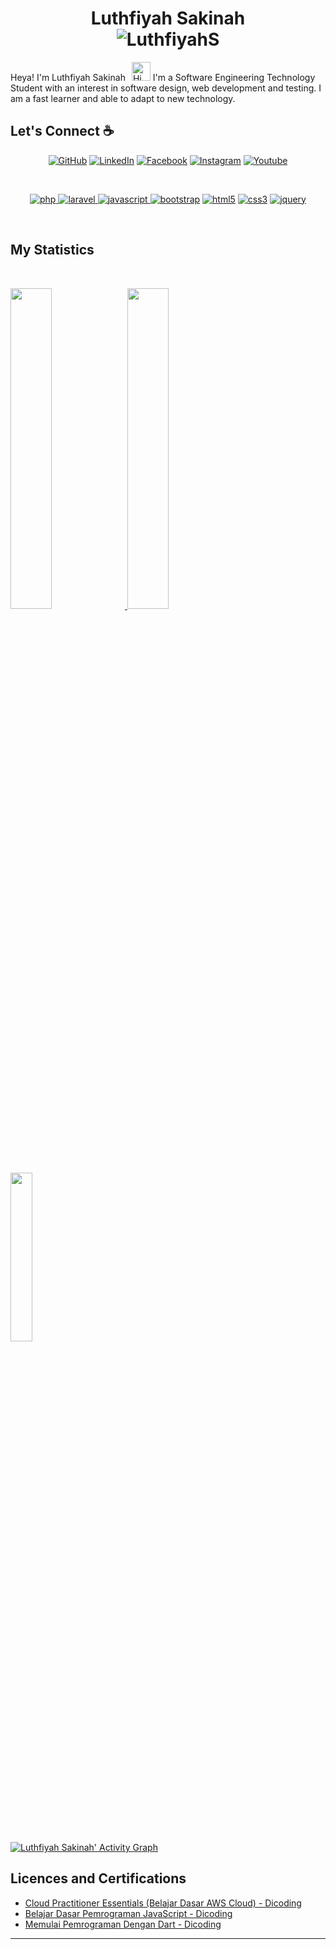 <h1 align="center">
  <b>Luthfiyah Sakinah</b><br>
  <img src="https://komarev.com/ghpvc/?username=LuthfiyahS&label=Profile%20Views&color=0e75b6&style=flat" alt="LuthfiyahS" />
</h1>

Heya! I'm Luthfiyah Sakinah<img src="https://raw.githubusercontent.com/iampavangandhi/iampavangandhi/master/gifs/Hi.gif" alt="Hi" style="width: 30px;margin-left: 10px;"> I'm a Software Engineering Technology Student with an interest in software design, web development and testing. I am a fast learner and able to adapt to new technology.

 
## Let's Connect :coffee:
<p align="center">
	<a href="https://github.com/LuthfiyahS"><img src="https://img.icons8.com/bubbles/50/000000/github.png" alt="GitHub"/></a>
	<a href="https://www.linkedin.com/in/luthfiyah-s-6a1a86171/"><img src="https://img.icons8.com/bubbles/50/000000/linkedin.png" alt="LinkedIn"/></a>
	<a href="https://www.facebook.com/LuthfiyahS/"><img src="https://img.icons8.com/bubbles/50/000000/facebook-new.png" alt="Facebook"/></a>
	<a href="https://www.instagram.com/piaaasan/"><img src="https://img.icons8.com/bubbles/50/000000/instagram.png" alt="Instagram"/></a>
	<a href="https://www.youtube.com/channel/UCRPmG2tsh9KDM3NsaBkoROA"><img src="https://img.icons8.com/bubbles/50/000000/youtube.png" alt="Youtube"/></a>
</p>
<p>
  <br>
<div align="center">
  <a href="https://php.net" target="_blank">
    <img src="https://img.shields.io/badge/PHP-white.svg?style=for-the-badge&logo=php&logoColor=777BB4" alt="php"/>
  </a>
  
  <a href="https://laravel.com" target="_blank">
    <img src="https://img.shields.io/badge/Laravel-white.svg?style=for-the-badge&logo=laravel&logoColor=FF2D20" alt="laravel"/>
  </a>
  <a href="https://developer.mozilla.org/en-US/docs/Web/JavaScript" target="_blank">
    <img src="https://img.shields.io/badge/JavaScript-white.svg?style=for-the-badge&logo=javascript&logoColor=#F7DF1E" alt="javascript"/>
  </a>
  <a href="https://getbootstrap.com/" target="_blank"><img src="https://img.shields.io/badge/-Bootstrap-white?logo=bootstrap&logoColor=7952B3&style=for-the-badge" alt="bootstrap"/></a>
  <a href="https://html.spec.whatwg.org/multipage/" target="_blank"><img src="https://img.shields.io/badge/-HTML-white?logo=html5&style=for-the-badge" alt="html5"/></a>
<a href="https://www.w3.org/Style/CSS" target="_blank"><img src="https://img.shields.io/badge/-CSS-white?logo=css3&logoColor=1572B6&style=for-the-badge" alt="css3"/></a>
<a href="https://jquery.com/" target="_blank"><img src="https://img.shields.io/badge/-jquery-white?logo=jquery&logoColor=0769AD&style=for-the-badge" alt="jquery"/></a>
</div>
</p>
<br>
 

## My Statistics

<br/>
<p align="left">
  <a href="https://luthfiyah-sakinah.web.app/">
  <img width="36.3%" src="https://github-readme-stats.vercel.app/api?username=LuthfiyahS&show_icons=true&theme=gruvbox&hide_border=true" />
    <img width="36.3%" src="https://github-readme-streak-stats.herokuapp.com/?user=LuthfiyahS&theme=gruvbox&hide_border=true" />
	  <img width="26.3%"  src="https://github-readme-stats-eight-theta.vercel.app/api/top-langs/?username=LuthfiyahS&layout=compact&langs_count=8&theme=gruvbox&hide_border=true"/>
  </a>
</p>
<br>

[![Luthfiyah Sakinah' Activity Graph](https://activity-graph.herokuapp.com/graph?username=LuthfiyahS&custom_title=LuthfiyahS%20Contribution%20Graph&theme=gruvbox&bg_color=282828&hide_border=true&line=d1a01f&point=c58545)](https://abhigyantrips.dev)
<br>
## Licences and Certifications
- [Cloud Practitioner Essentials (Belajar Dasar AWS Cloud) - Dicoding](https://www.dicoding.com/certificates/6RPN8EW4QZ2M)
- [Belajar Dasar Pemrograman JavaScript - Dicoding](https://www.dicoding.com/certificates/NVP71VKNGPR0)
- [Memulai Pemrograman Dengan Dart - Dicoding](https://www.dicoding.com/certificates/GRX5KVMOKZ0M)

------
  <!--[![Spotify](https://spotify-github-readme.vercel.app/api/spotify)](https://open.spotify.com/album/0oBH83eLqK72jLRzrbPBH6)-->
